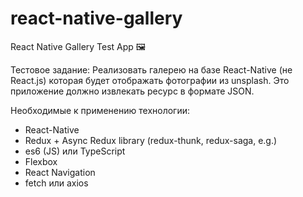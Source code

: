 # react-native-gallery
React Native Gallery Test App 🖼️

Тестовое задание:
Реализовать галерею на базе React-Native (не React.js) которая будет отображать фотографии из unsplash. Это приложение должно извлекать ресурс в формате JSON.

Необходимые к применению технологии:
* React-Native
* Redux + Async Redux library (redux-thunk, redux-saga, e.g.)
* es6 (JS) или TypeScript
* Flexbox
* React Navigation
* fetch или axios

